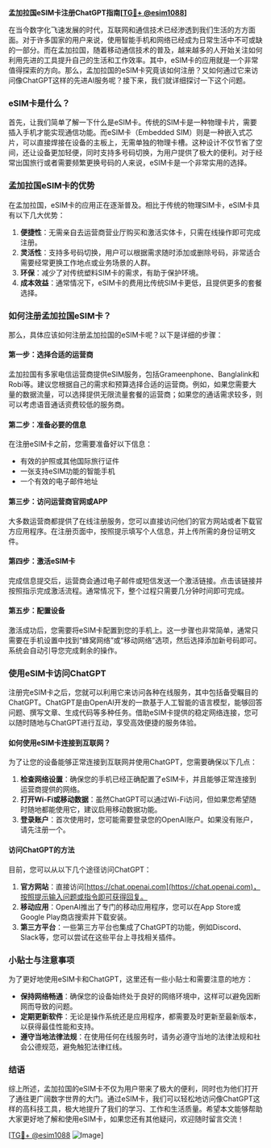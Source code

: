 **孟加拉国eSIM卡注册ChatGPT指南[[TG💪+ @esim1088](https://t.me/s/esim1088)]**

在当今数字化飞速发展的时代，互联网和通信技术已经渗透到我们生活的方方面面。对于许多国家的用户来说，使用智能手机和网络已经成为日常生活中不可或缺的一部分。而在孟加拉国，随着移动通信技术的普及，越来越多的人开始关注如何利用先进的工具提升自己的生活和工作效率。其中，eSIM卡的应用就是一个非常值得探索的方向。那么，孟加拉国的eSIM卡究竟该如何注册？又如何通过它来访问像ChatGPT这样的先进AI服务呢？接下来，我们就详细探讨一下这个问题。

### eSIM卡是什么？

首先，让我们简单了解一下什么是eSIM卡。传统的SIM卡是一种物理卡片，需要插入手机才能实现通信功能。而eSIM卡（Embedded SIM）则是一种嵌入式芯片，可以直接焊接在设备的主板上，无需单独的物理卡槽。这种设计不仅节省了空间，还让设备更加轻便，同时支持多号码切换，为用户提供了极大的便利。对于经常出国旅行或者需要频繁更换号码的人来说，eSIM卡是一个非常实用的选择。

### 孟加拉国eSIM卡的优势

在孟加拉国，eSIM卡的应用正在逐渐普及。相比于传统的物理SIM卡，eSIM卡具有以下几大优势：

1. **便捷性**：无需亲自去运营商营业厅购买和激活实体卡，只需在线操作即可完成注册。
2. **灵活性**：支持多号码切换，用户可以根据需求随时添加或删除号码，非常适合需要经常更换工作地点或业务场景的人群。
3. **环保**：减少了对传统塑料SIM卡的需求，有助于保护环境。
4. **成本效益**：通常情况下，eSIM卡的费用比传统SIM卡更低，且提供更多的套餐选择。

### 如何注册孟加拉国eSIM卡？

那么，具体应该如何注册孟加拉国的eSIM卡呢？以下是详细的步骤：

#### 第一步：选择合适的运营商

孟加拉国有多家电信运营商提供eSIM服务，包括Grameenphone、Banglalink和Robi等。建议您根据自己的需求和预算选择合适的运营商。例如，如果您需要大量的数据流量，可以选择提供无限流量套餐的运营商；如果您的通话需求较多，则可以考虑语音通话资费较低的服务商。

#### 第二步：准备必要的信息

在注册eSIM卡之前，您需要准备好以下信息：

- 有效的护照或其他国际旅行证件
- 一张支持eSIM功能的智能手机
- 一个有效的电子邮件地址

#### 第三步：访问运营商官网或APP

大多数运营商都提供了在线注册服务，您可以直接访问他们的官方网站或者下载官方应用程序。在注册页面中，按照提示填写个人信息，并上传所需的身份证明文件。

#### 第四步：激活eSIM卡

完成信息提交后，运营商会通过电子邮件或短信发送一个激活链接。点击该链接并按照指示完成激活流程。通常情况下，整个过程只需要几分钟时间即可完成。

#### 第五步：配置设备

激活成功后，您需要将eSIM卡配置到您的手机上。这一步骤也非常简单，通常只需要在手机设置中找到“蜂窝网络”或“移动网络”选项，然后选择添加新号码即可。系统会自动引导您完成剩余的操作。

### 使用eSIM卡访问ChatGPT

注册完eSIM卡之后，您就可以利用它来访问各种在线服务，其中包括备受瞩目的ChatGPT。ChatGPT是由OpenAI开发的一款基于人工智能的语言模型，能够回答问题、撰写文章、生成代码等多种任务。借助eSIM卡提供的稳定网络连接，您可以随时随地与ChatGPT进行互动，享受高效便捷的服务体验。

#### 如何使用eSIM卡连接到互联网？

为了让您的设备能够正常连接到互联网并使用ChatGPT，您需要确保以下几点：

1. **检查网络设置**：确保您的手机已经正确配置了eSIM卡，并且能够正常连接到运营商提供的网络。
2. **打开Wi-Fi或移动数据**：虽然ChatGPT可以通过Wi-Fi访问，但如果您希望随时随地都能使用它，建议启用移动数据功能。
3. **登录账户**：首次使用时，您可能需要登录您的OpenAI账户。如果没有账户，请先注册一个。

#### 访问ChatGPT的方法

目前，您可以从以下几个途径访问ChatGPT：

1. **官方网站**：直接访问[https://chat.openai.com](https://chat.openai.com)，按照提示输入问题或指令即可获得回复。
2. **移动应用**：OpenAI推出了专门的移动应用程序，您可以在App Store或Google Play商店搜索并下载安装。
3. **第三方平台**：一些第三方平台也集成了ChatGPT的功能，例如Discord、Slack等，您可以尝试在这些平台上寻找相关插件。

### 小贴士与注意事项

为了更好地使用eSIM卡和ChatGPT，这里还有一些小贴士和需要注意的地方：

- **保持网络畅通**：确保您的设备始终处于良好的网络环境中，这样可以避免因断网而导致的问题。
- **定期更新软件**：无论是操作系统还是应用程序，都需要及时更新至最新版本，以获得最佳性能和支持。
- **遵守当地法律法规**：在使用任何在线服务时，请务必遵守当地的法律法规和社会公德规范，避免触犯法律红线。

### 结语

综上所述，孟加拉国的eSIM卡不仅为用户带来了极大的便利，同时也为他们打开了通往更广阔数字世界的大门。通过eSIM卡，我们可以轻松地访问像ChatGPT这样的高科技工具，极大地提升了我们的学习、工作和生活质量。希望本文能够帮助大家更好地了解和使用eSIM卡，如果您还有其他疑问，欢迎随时留言交流！

[[TG💪+ @esim1088](https://t.me/s/esim1088) ![Image](https://i.postimg.cc/4NQfJmqS/Snipaste-2025-05-13-00-14-12.png)]